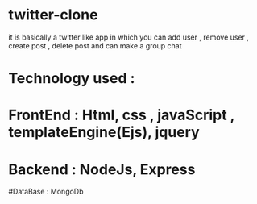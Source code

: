 # twitter-clone

it is basically a twitter like app in which you can add user , remove user , create post , delete post and can make a group chat
# Technology used :
# FrontEnd : Html, css , javaScript , templateEngine(Ejs), jquery
# Backend  : NodeJs, Express
#DataBase  : MongoDb
